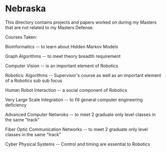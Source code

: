 # Nebraska
This directory contains projects and papers worked on during my Masters that are not related to my Masters Defense.

Courses Taken:

  Bioinformatics -- to learn about Hidden Markov Models
  
  Graph Algorithms -- to meet theory breadth requirement
  
  Computer Vision -- is an important element of Robotics
  
  
  Robotics: Algorithms -- Supervisor's course as well as an important element of a Robotics sub sub focus
  
  Human Robot Interaction -- a social component of Robotics
  
  
  Very Large Scale Integration -- to fill general computer engineering deficiency
  
  Advanced Computer Netwroks -- to meet 2 graduate only level classes in the same "track"
  
  Fiber Optic Communication Networks -- to meet 2 graduate only level classes in the same "track"
  
  
  Cyber Physical Systems -- Control and timing are essential to Robotics

